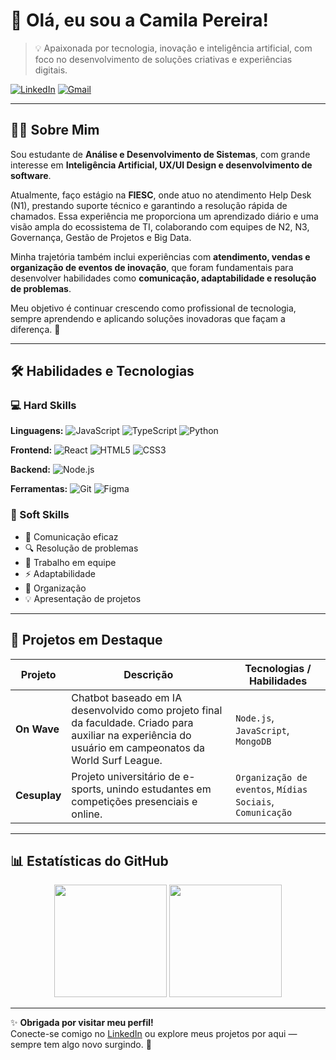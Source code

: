 # 👋 Olá, eu sou a Camila Pereira!

> 💡 Apaixonada por tecnologia, inovação e inteligência artificial, com foco no desenvolvimento de soluções criativas e experiências digitais.

[![LinkedIn](https://img.shields.io/badge/LinkedIn-0077B5?style=for-the-badge&logo=linkedin&logoColor=white)]([https://www.linkedin.com/in/camila-pereira-958126311/](https://www.linkedin.com/in/camila-pereira-980200155/))
[![Gmail](https://img.shields.io/badge/Gmail-D14836?style=for-the-badge&logo=gmail&logoColor=white)](mailto:camilaapereiraa04@gmail.com)

---

## 👩‍💻 Sobre Mim

Sou estudante de **Análise e Desenvolvimento de Sistemas**, com grande interesse em **Inteligência Artificial, UX/UI Design e desenvolvimento de software**.

Atualmente, faço estágio na **FIESC**, onde atuo no atendimento Help Desk (N1), prestando suporte técnico e garantindo a resolução rápida de chamados. Essa experiência me proporciona um aprendizado diário e uma visão ampla do ecossistema de TI, colaborando com equipes de N2, N3, Governança, Gestão de Projetos e Big Data.

Minha trajetória também inclui experiências com **atendimento, vendas e organização de eventos de inovação**, que foram fundamentais para desenvolver habilidades como **comunicação, adaptabilidade e resolução de problemas**.

Meu objetivo é continuar crescendo como profissional de tecnologia, sempre aprendendo e aplicando soluções inovadoras que façam a diferença. 🚀

---

## 🛠️ Habilidades e Tecnologias

### 💻 Hard Skills

**Linguagens:**
![JavaScript](https://img.shields.io/badge/JavaScript-F7DF1E?style=for-the-badge&logo=javascript&logoColor=black) ![TypeScript](https://img.shields.io/badge/TypeScript-007ACC?style=for-the-badge&logo=typescript&logoColor=white) ![Python](https://img.shields.io/badge/Python-3776AB?style=for-the-badge&logo=python&logoColor=white)

**Frontend:**
![React](https://img.shields.io/badge/React-20232A?style=for-the-badge&logo=react&logoColor=61DAFB) ![HTML5](https://img.shields.io/badge/HTML5-E34F26?style=for-the-badge&logo=html5&logoColor=white) ![CSS3](https://img.shields.io/badge/CSS3-1572B6?style=for-the-badge&logo=css3&logoColor=white)

**Backend:**
![Node.js](https://img.shields.io/badge/Node.js-43853D?style=for-the-badge&logo=node.js&logoColor=white)

**Ferramentas:**
![Git](https://img.shields.io/badge/GIT-E44C30?style=for-the-badge&logo=git&logoColor=white) ![Figma](https://img.shields.io/badge/Figma-F24E1E?style=for-the-badge&logo=figma&logoColor=white)

### 🌟 Soft Skills

- 🎤 Comunicação eficaz
- 🔍 Resolução de problemas
- 🤝 Trabalho em equipe
- ⚡ Adaptabilidade
- 📌 Organização
- 💡 Apresentação de projetos

---

## 🚀 Projetos em Destaque

| Projeto | Descrição | Tecnologias / Habilidades |
|---|---|---|
| **On Wave** | Chatbot baseado em IA desenvolvido como projeto final da faculdade. Criado para auxiliar na experiência do usuário em campeonatos da World Surf League. | `Node.js`, `JavaScript`, `MongoDB` |
| **Cesuplay** | Projeto universitário de e-sports, unindo estudantes em competições presenciais e online. | `Organização de eventos`, `Mídias Sociais`, `Comunicação` |

---

## 📊 Estatísticas do GitHub

<p align="center">
  <img height="180em" src="https://github-readme-stats.vercel.app/api?username=CamilaPereira25&show_icons=true&theme=dracula&include_all_commits=true"/>
  <img height="180em" src="https://github-readme-stats.vercel.app/api/top-langs/?username=CamilaPereira25&layout=compact&langs_count=7&theme=dracula"/>
</p>

---

✨ **Obrigada por visitar meu perfil!**
<br>
Conecte-se comigo no [LinkedIn](https://www.linkedin.com/in/camila-pereira-958126311/) ou explore meus projetos por aqui — sempre tem algo novo surgindo. 🚀
